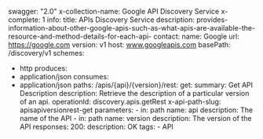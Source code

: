 swagger: "2.0"
x-collection-name: Google API Discovery Service
x-complete: 1
info:
  title: APIs Discovery Service
  description: provides-information-about-other-google-apis-such-as-what-apis-are-available-the-resource-and-method-details-for-each-api-
  contact:
    name: Google
    url: https://google.com
  version: v1
host: www.googleapis.com
basePath: /discovery/v1
schemes:
- http
produces:
- application/json
consumes:
- application/json
paths:
  /apis/{api}/{version}/rest:
    get:
      summary: Get API Description
      description: Retrieve the description of a particular version of an api.
      operationId: discovery.apis.getRest
      x-api-path-slug: apisapiversionrest-get
      parameters:
      - in: path
        name: api
        description: The name of the API
      - in: path
        name: version
        description: The version of the API
      responses:
        200:
          description: OK
      tags:
      - API